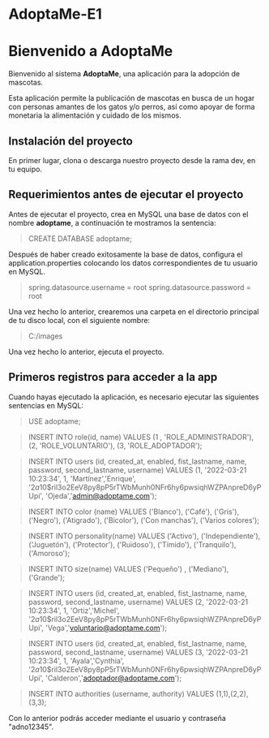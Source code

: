 # AdoptaMe-E1

# Bienvenido a AdoptaMe

Bienvenido al sistema **AdoptaMe**, una aplicación para la adopción de mascotas.

Esta aplicación permite la publicación de mascotas en busca de un hogar con personas amantes de los gatos y/o perros, así como apoyar de forma monetaria la alimentación y cuidado de los mismos.


## Instalación del proyecto

En primer lugar, clona o descarga nuestro proyecto desde la rama dev, en tu equipo. 

## Requerimientos antes de ejecutar el proyecto

Antes de ejecutar el proyecto, crea en MySQL una base de datos con el nombre **adoptame**, a continuación te mostramos la sentencia:

> CREATE DATABASE adoptame;

Después de haber creado exitosamente la base de datos, configura el application.properties colocando los datos correspondientes de tu usuario en MySQL.

>spring.datasource.username = root
>spring.datasource.password = root

Una vez hecho lo anterior, crearemos una carpeta en el directorio principal de tu disco local, con el siguiente nombre:

> C:/images

Una vez hecho lo anterior, ejecuta el proyecto.

## Primeros registros para acceder a la app

Cuando hayas ejecutado la aplicación, es necesario ejecutar las siguientes sentencias en MySQL:

>USE adoptame;

>INSERT INTO role(id, name) VALUES
(1 , 'ROLE_ADMINISTRADOR'),
(2, 'ROLE_VOLUNTARIO'),
(3, 'ROLE_ADOPTADOR');

>INSERT INTO users (id, created_at, enabled, fist_lastname, name, password, second_lastname, username) VALUES
(1, '2022-03-21 10:23:34', 1,  'Martínez','Enrique', '$2a$10$ril3o2EeV8py8pP5rTWbMunh0NFr6hy6pwsiqhWZPAnpreD6yPUpi', 'Ojeda','admin@adoptame.com');

>INSERT INTO color (name) VALUES ('Blanco'),
        ('Café'),
        ('Gris'),
        ('Negro'),
        ('Atigrado'),
        ('Bicolor'),
        ('Con manchas'),
        ('Varios colores');

>INSERT INTO personality(name) VALUES ('Activo'),
        ('Independiente'),
        ('Juguetón'),
        ('Protector'),
        ('Ruidoso'),
        ('Tímido'),
        ('Tranquilo'),
        ('Amoroso');

>INSERT INTO size(name) VALUES ('Pequeño') , ('Mediano'), ('Grande');

>INSERT INTO users (id, created_at, enabled, fist_lastname, name, password, second_lastname, username) VALUES
(2, '2022-03-21 10:23:34', 1,  'Ortiz','Michel', '$2a$10$ril3o2EeV8py8pP5rTWbMunh0NFr6hy6pwsiqhWZPAnpreD6yPUpi', 'Vega','voluntario@adoptame.com');

>INSERT INTO users (id, created_at, enabled, fist_lastname, name, password, second_lastname, username) VALUES
(3, '2022-03-21 10:23:34', 1,  'Ayala','Cynthia', '$2a$10$ril3o2EeV8py8pP5rTWbMunh0NFr6hy6pwsiqhWZPAnpreD6yPUpi', 'Calderon','adoptador@adoptame.com');

>INSERT INTO authorities (username, authority) VALUES 
        (1,1),(2,2),(3,3);

Con lo anterior podrás acceder mediante el usuario y contraseña "adno12345".
